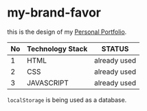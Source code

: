 # my-brand-favor

this is the design of my [Personal Portfolio](https://favor-star.github.io/my-brand-favor/).

| No  | Technology Stack | STATUS       |
| --- | ---------------- | ------------ |
| 1   | HTML             | already used |
| 2   | CSS              | already used |
| 3   | JAVASCRIPT       | already used|

`localStorage` is being used as a database.